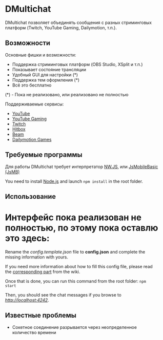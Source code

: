 # DMultichat

DMultichat позволяет объединять сообщения с разных стриминговых платформ (Twitch, YouTube Gaming, Dailymotion, т.п.).


## Возможности

Основные фишки и возможности:
* Поддержка стриминговых платформ (OBS Studio, XSplit и т.п.)
* Показывает состояние трансляции
* Удобный GUI для настройки (*)
* Поддержка тем оформления (*)
* Всё это бесплатно

(*) - Пока не реализовано, или реализовано не полностью

Поддерживаемые сервисы:
* [YouTube](https://youtube.com/)
* [YouTube Gaming](https://gaming.youtube.com/)
* [Twitch](https://www.twitch.tv/)
* [Hitbox](https://www.hitbox.tv/)
* [Beam](https://www.beam.pro/)
* [Dailymotion Games](http://games.dailymotion.com/)

## Требуемые программы

Для работы DMultichat требует интерпретатор [NW.JS](https://nwjs.io/), или [JsMobileBasic (JsMB)](https://github.com/PROPHESSOR/jsmb_interpreter_releases/releases)

You need to install [Node.js](https://nodejs.org/en/download/) and launch `npm install` in the root folder.

## Использование

# Интерфейс пока реализован не полностью, по этому пока оставлю это здесь:

Rename the *config.template.json* file to **config.json** and complete the missing information with yours.

If you need more information about how to fill this config file, please read the [corresponding part](https://github.com/PROPHESSOR/DMultichat/wiki/Configuration-file) from the wiki.

Once that is done, you can run this command from the root folder: ``npm start``

Then, you should see the chat messages if you browse to [*http://localhost:4242*](http://localhost:4242).

## Известные проблемы

* Сокетное соединение разрывается через неопределенное количество времени
